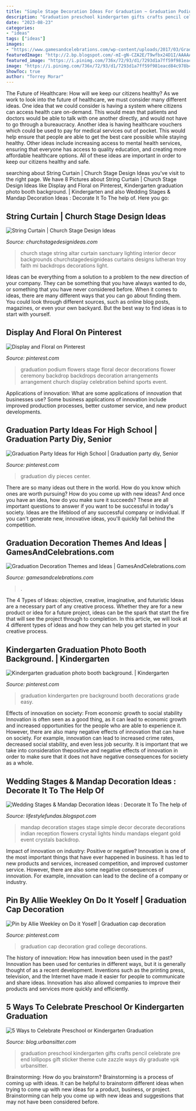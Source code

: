 ```yaml
---
title: "Simple Stage Decoration Ideas For Graduation ~ Graduation Podium Flowers Stage Floral Decor Decorations Flower Ceremony Backdrop Backdrops Decoration Arrangements Arrangement Church Display Celebration Behind Sports Event"
description: "Graduation preschool kindergarten gifts crafts pencil celebrate pre end lollipops gift sticker theme cute zazzle ways diy graduate vpk urbansitter"
date: "2023-08-23"
categories:
- "ideas"
tags: ["ideas"]
images:
- "https://www.gamesandcelebrations.com/wp-content/uploads/2017/03/Graduation-Balloon-Decorations.jpg"
featuredImage: "http://2.bp.blogspot.com/-mI-gN-CZA2E/T9wfbx24D1I/AAAAAAAAAzA/LKLq3CE_iRU/s1600/m2.JPG"
featured_image: "https://i.pinimg.com/736x/72/93/d1/7293d1a7ff59f981eacd84c978b48bc9.jpg"
image: "https://i.pinimg.com/736x/72/93/d1/7293d1a7ff59f981eacd84c978b48bc9.jpg"
ShowToc: true
author: "Torrey Morar"
---
```



The Future of Healthcare: How will we keep our citizens healthy?
As we work to look into the future of healthcare, we must consider many different ideas. One idea that we could consider is having a system where citizens can access health care on-demand. This would mean that patients and doctors would be able to talk with one another directly, and would not have to go through a bureaucracy. Another idea is having healthcare vouchers which could be used to pay for medical services out of pocket. This would help ensure that people are able to get the best care possible while staying healthy. Other ideas include increasing access to mental health services, ensuring that everyone has access to quality education, and creating more affordable healthcare options. All of these ideas are important in order to keep our citizens healthy and safe.

	

		
searching about String Curtain | Church Stage Design Ideas you've visit to the right page. We have 8 Pictures about String Curtain | Church Stage Design Ideas like Display and Floral on Pinterest, Kindergarten graduation photo booth background. | Kindergarten and also Wedding Stages &amp; Mandap Decoration Ideas : Decorate It To The help of. Here you go:
		
    
## String Curtain | Church Stage Design Ideas

<img loading=lazy src="http://www.churchstagedesignideas.com/wp-content/uploads/2011/07/IMG_29491-570x760.jpg" onerror="this.onerror=null;this.src='https://tse4.mm.bing.net/th?id=OIP.461dYctEYpk9fUVx0rWeVwHaJ4&amp;pid=15.1';" alt="String Curtain | Church Stage Design Ideas">

_Source: churchstagedesignideas.com_

>church stage string altar curtain sanctuary lighting interior decor backgrounds churchstagedesignideas curtains designs lutheran troy faith mi backdrops decorations light. 

	

Ideas can be everything from a solution to a problem to the new direction of your company. They can be something that you have always wanted to do, or something that you have never considered before. When it comes to ideas, there are many different ways that you can go about finding them. You could look through different sources, such as online blog posts, magazines, or even your own backyard. But the best way to find ideas is to start with yourself.

    
## Display And Floral On Pinterest

<img loading=lazy src="https://s-media-cache-ak0.pinimg.com/736x/88/5a/e2/885ae243ebedda5694be2659ae690a57.jpg" onerror="this.onerror=null;this.src='https://tse3.mm.bing.net/th?id=OIP.OdX7tQzWVHSy18bSMwteCQHaFj&amp;pid=15.1';" alt="Display and Floral on Pinterest">

_Source: pinterest.com_

>graduation podium flowers stage floral decor decorations flower ceremony backdrop backdrops decoration arrangements arrangement church display celebration behind sports event. 

	

Applications of innovation: What are some applications of innovation that businesses use?
Some business applications of innovation include improved production processes, better customer service, and new product developments.

    
## Graduation Party Ideas For High School | Graduation Party Diy, Senior

<img loading=lazy src="https://i.pinimg.com/736x/72/93/d1/7293d1a7ff59f981eacd84c978b48bc9.jpg" onerror="this.onerror=null;this.src='https://tse1.mm.bing.net/th?id=OIP.DtBcMCsrAJtnRH5VeWFvWwHaNK&amp;pid=15.1';" alt="Graduation Party Ideas for High School | Graduation party diy, Senior">

_Source: pinterest.com_

>graduation diy pieces center. 

	

There are so many ideas out there in the world. How do you know which ones are worth pursuing? How do you come up with new ideas? And once you have an idea, how do you make sure it succeeds? These are all important questions to answer if you want to be successful in today's society. Ideas are the lifeblood of any successful company or individual. If you can't generate new, innovative ideas, you'll quickly fall behind the competition.

    
## Graduation Decoration Themes And Ideas | GamesAndCelebrations.com

<img loading=lazy src="https://www.gamesandcelebrations.com/wp-content/uploads/2017/03/Graduation-Balloon-Decorations.jpg" onerror="this.onerror=null;this.src='https://tse2.mm.bing.net/th?id=OIP.nqptYx7Ei2H_Dl_zASBrBwHaOR&amp;pid=15.1';" alt="Graduation Decoration Themes and Ideas | GamesAndCelebrations.com">

_Source: gamesandcelebrations.com_

>. 

	

The 4 Types of Ideas: objective, creative, imaginative, and futuristic
Ideas are a necessary part of any creative process. Whether they are for a new product or idea for a future project, ideas can be the spark that start the fire that will see the project through to completion. In this article, we will look at 4 different types of ideas and how they can help you get started in your creative process.

    
## Kindergarten Graduation Photo Booth Background. | Kindergarten

<img loading=lazy src="https://i.pinimg.com/736x/8e/76/59/8e7659c96632a2eefdbe17ca411f8fb1.jpg" onerror="this.onerror=null;this.src='https://tse2.mm.bing.net/th?id=OIP.n0JiLfOg2vS3KcRJmAfcoQHaLw&amp;pid=15.1';" alt="Kindergarten graduation photo booth background. | Kindergarten">

_Source: pinterest.com_

>graduation kindergarten pre background booth decorations grade easy. 

	

Effects of innovation on society: From economic growth to social stability
Innovation is often seen as a good thing, as it can lead to economic growth and increased opportunities for the people who are able to experience it. However, there are also many negative effects of innovation that can have on society. For example, innovation can lead to increased crime rates, decreased social stability, and even less job security. It is important that we take into consideration thepositive and negative effects of innovation in order to make sure that it does not have negative consequences for society as a whole.

    
## Wedding Stages &amp; Mandap Decoration Ideas : Decorate It To The Help Of

<img loading=lazy src="http://2.bp.blogspot.com/-mI-gN-CZA2E/T9wfbx24D1I/AAAAAAAAAzA/LKLq3CE_iRU/s1600/m2.JPG" onerror="this.onerror=null;this.src='https://tse4.mm.bing.net/th?id=OIP.8de5maCMm0A7DorIeUN-kgHaJ4&amp;pid=15.1';" alt="Wedding Stages &amp; Mandap Decoration Ideas : Decorate It To The help of">

_Source: lifestylefundas.blogspot.com_

>mandap decoration stages stage simple decor decorate decorations indian reception flowers crystal lights hindu mandaps elegant gold event crystals backdrop. 

	

Impact of innovation on industry: Positive or negative?
Innovation is one of the most important things that have ever happened in business. It has led to new products and services, increased competition, and improved customer service. However, there are also some negative consequences of innovation. For example, innovation can lead to the decline of a company or industry.

    
## Pin By Allie Weekley On Do It Yoself | Graduation Cap Decoration

<img loading=lazy src="https://i.pinimg.com/736x/83/1a/85/831a855c751d70db5e263c86fa165767.jpg" onerror="this.onerror=null;this.src='https://tse3.mm.bing.net/th?id=OIP.2rb7Oha14reby1boSaloiAHaJ3&amp;pid=15.1';" alt="Pin by Allie Weekley on Do it Yoself | Graduation cap decoration">

_Source: pinterest.com_

>graduation cap decoration grad college decorations. 

	

The history of innovation: How has innovation been used in the past?
Innovation has been used for centuries in different ways, but it is generally thought of as a recent development. Inventions such as the printing press, television, and the Internet have made it easier for people to communicate and share ideas. Innovation has also allowed companies to improve their products and services more quickly and efficiently.

    
## 5 Ways To Celebrate Preschool Or Kindergarten Graduation

<img loading=lazy src="https://blog.urbansitter.com/wp-content/uploads/2014/04/sticker.jpg" onerror="this.onerror=null;this.src='https://tse2.mm.bing.net/th?id=OIP.09crlpfClgdCEHrVpfBnxAHaJ6&amp;pid=15.1';" alt="5 Ways to Celebrate Preschool or Kindergarten Graduation">

_Source: blog.urbansitter.com_

>graduation preschool kindergarten gifts crafts pencil celebrate pre end lollipops gift sticker theme cute zazzle ways diy graduate vpk urbansitter. 

	

Brainstorming: How do you brainstorm?
Brainstorming is a process of coming up with ideas. It can be helpful to brainstorm different ideas when trying to come up with new ideas for a product, business, or project. Brainstorming can help you come up with new ideas and suggestions that may not have been considered before.

